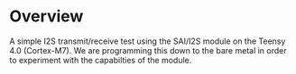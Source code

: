 Overview
========
A simple I2S transmit/receive test using the SAI/I2S module on 
the Teensy 4.0 (Cortex-M7).  We are programming this 
down to the bare metal in order to experiment with the 
capabilties of the module.


